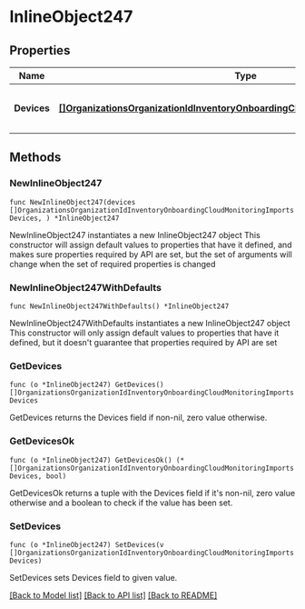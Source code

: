# InlineObject247

## Properties

Name | Type | Description | Notes
------------ | ------------- | ------------- | -------------
**Devices** | [**[]OrganizationsOrganizationIdInventoryOnboardingCloudMonitoringImportsDevices**](OrganizationsOrganizationIdInventoryOnboardingCloudMonitoringImportsDevices.md) | A set of device imports to commit | 

## Methods

### NewInlineObject247

`func NewInlineObject247(devices []OrganizationsOrganizationIdInventoryOnboardingCloudMonitoringImportsDevices, ) *InlineObject247`

NewInlineObject247 instantiates a new InlineObject247 object
This constructor will assign default values to properties that have it defined,
and makes sure properties required by API are set, but the set of arguments
will change when the set of required properties is changed

### NewInlineObject247WithDefaults

`func NewInlineObject247WithDefaults() *InlineObject247`

NewInlineObject247WithDefaults instantiates a new InlineObject247 object
This constructor will only assign default values to properties that have it defined,
but it doesn't guarantee that properties required by API are set

### GetDevices

`func (o *InlineObject247) GetDevices() []OrganizationsOrganizationIdInventoryOnboardingCloudMonitoringImportsDevices`

GetDevices returns the Devices field if non-nil, zero value otherwise.

### GetDevicesOk

`func (o *InlineObject247) GetDevicesOk() (*[]OrganizationsOrganizationIdInventoryOnboardingCloudMonitoringImportsDevices, bool)`

GetDevicesOk returns a tuple with the Devices field if it's non-nil, zero value otherwise
and a boolean to check if the value has been set.

### SetDevices

`func (o *InlineObject247) SetDevices(v []OrganizationsOrganizationIdInventoryOnboardingCloudMonitoringImportsDevices)`

SetDevices sets Devices field to given value.



[[Back to Model list]](../README.md#documentation-for-models) [[Back to API list]](../README.md#documentation-for-api-endpoints) [[Back to README]](../README.md)


